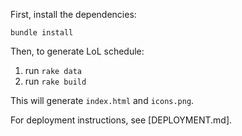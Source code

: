 First, install the dependencies:

`bundle install`

Then, to generate LoL schedule:

1. run `rake data`
2. run `rake build`

This will generate `index.html` and `icons.png`.

For deployment instructions, see [DEPLOYMENT.md].